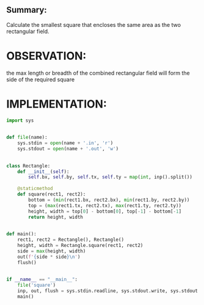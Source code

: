 ## Summary:
Calculate the smallest square that encloses the same area as the two rectangular field.

# OBSERVATION:
the max length or breadth of the combined rectangular field will form the side of the required square

# IMPLEMENTATION:
```python
import sys  
  
  
def file(name):  
    sys.stdin = open(name + '.in', 'r')  
    sys.stdout = open(name + '.out', 'w')  
  
  
class Rectangle:  
    def __init__(self):  
        self.bx, self.by, self.tx, self.ty = map(int, inp().split())  
  
    @staticmethod  
    def square(rect1, rect2):  
        bottom = (min(rect1.bx, rect2.bx), min(rect1.by, rect2.by))  
        top = (max(rect1.tx, rect2.tx), max(rect1.ty, rect2.ty))  
        height, width = top[0] - bottom[0], top[-1] - bottom[-1]  
        return height, width  
  
  
def main():  
    rect1, rect2 = Rectangle(), Rectangle()  
    height, width = Rectangle.square(rect1, rect2)  
    side = max(height, width)  
    out(f'{side * side}\n')  
    flush()  
  
  
if __name__ == "__main__":  
    file('square')  
    inp, out, flush = sys.stdin.readline, sys.stdout.write, sys.stdout.flush  
    main()
```
